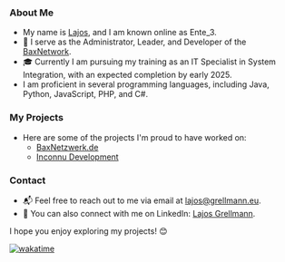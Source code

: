 ### About Me
- My name is [Lajos](https://lajos.grellmann.eu), and I am known online as Ente_3.
- 🚀 I serve as the Administrator, Leader, and Developer of the [BaxNetwork](https://baxnetzwerk.de).
- 🎓 Currently I am pursuing my training as an IT Specialist in System Integration, with an expected completion by early 2025.
- I am proficient in several programming languages, including Java, Python, JavaScript, PHP, and C#.

### My Projects
- Here are some of the projects I'm proud to have worked on:
    - [BaxNetzwerk.de](https://baxnetzwerk.de)
    - [Inconnu Development](https://builtbybit.com/creators/inconnu.261540)

### Contact
- 📬 Feel free to reach out to me via email at lajos@grellmann.eu.
- 💼 You can also connect with me on LinkedIn: [Lajos Grellmann](https://www.linkedin.com/in/lajos-grellmann/).

I hope you enjoy exploring my projects! 😊

[![wakatime](https://wakatime.com/badge/user/018d946b-50de-451f-9d35-a07dcc03fb75.svg)](https://wakatime.com/@018d946b-50de-451f-9d35-a07dcc03fb75)
